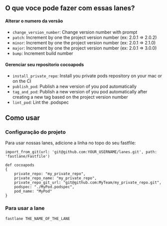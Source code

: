 ## O que voce pode fazer com essas lanes?

#### Alterar o numero da versão

- `change_version_number`: Change version number with prompt
- `patch`: Increment by one the project version number (ex: 2.0.1 => 2.0.2)
- `minor`: Increment by one the project version number (ex: 2.0.1 => 2.1.0)
- `major`: Increment by one the project version number (ex: 2.0.1 => 3.0.0)
- `bump`: Increment build number

#### Gerenciar seu repositorio cocoapods

- `install_private_repo`: Install you private pods repository on your mac or on the CI
- `publish_pod`: Publish a new version of you pod automatically
- `tag_and_pod`: Publish a new version of you pod automatically after creating a new tag based on the project version number
- `lint_pod`: Lint the .podspec

## Como usar
### Configuração do projeto

Para usar nossas lanes, adicione a linha no topo do seu fastfile:

	import_from_git(url: 'git@github.com:YOUR_USERNAME/lanes.git', path: 'fastlane/Fastfile') 

	def cocoapods 
	{
		private_repo: "my_private_repo",
    	private_repo_name: "my_private_repo",
		private_repo_git_url: "git@github.com:MyTeam/my_private_repo.git",
		podspec: "./MyPod.podspec",
		pod_name: "MyPod"
	}

### Para usar a lane

	fastlane THE_NAME_OF_THE_LANE
